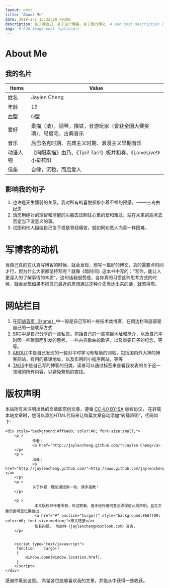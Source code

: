 ```yaml
---
layout: post
title: "About Me"
date: 2019-1-1 13:32:20 +0300
description: 关于我自己，关于这个博客，关于我的博文. # Add post description (optional)
img:  # Add image post (optional)
---
```

# About Me
## 我的名片
Items     | Value
-------- | -----
姓名  | Jaylen Cheng
年龄  | 19
血型  | O型
爱好 |  素描（渣），钢琴，撸铁，音游玩家（曾获全国大赛奖项），轻度宅，古典音乐
音乐 | 后巴洛克时期、古典主义时期、浪漫主义早期音乐
动漫人物 | 《向阳素描》由乃、《Tari! Tari!》板井和奏、《LoiveLive!》小泉花阳
信条 | 自律，沉稳，而后爱人
## 影响我的句子
1. 也许是天生懦弱的关系，我对所有的喜悦都掺杂着不祥的预感。-——三岛由纪夫
2. 请您用绝对的理智和清醒的头脑去压制住心里的爱和难过。站在未来的高点去否定当下没意义的事。
3. 试图和他人描绘自己当下或是曾经痛苦，就如同劝恶人向善一样困难。

# 写博客的动机
当自己真的在认真写博客的时候，就会发现，想写一篇好的博文，真的需要点时间才行，但为什么大家都坚持写呢？就像《暗时间》这本书中写的：“写作，能让人更深入的了解事情的本质”，这句话我很赞成，当你真的习惯这种思考方式的时候，就会发现如果不把自己最近的思想通过这种介质表达出来的话，就憋得慌。

# 网站栏目
1. 在[网站首页（Home）](http://jaylencheng.github.com/)中一般是自己写的一些技术类博客，在侧边栏和底部是自己的一些联系方式
2. [SRC](http://jaylencheng.github.com/Mybooks/)中是自己分享的一些私货。包括自己的一些项目地址和简介，以及自己平时因一些琐事而引发的思考，一些古典歌曲的歌评，以及重要日子的纪念，等等。
3. [ABOUT](http://jaylencheng.github.com/about/)中是自己发现的一些对平时学习有帮助的网站，包括国内外大神的博客网站，有用的慕课地址，以及实用的小程序网站，等等
4. [TAGS](http://jaylencheng.github.com/tags)中是自己写的博客的归类，读者可以通过标签来查看我发表的关于这一领域的所有内容，以避免繁琐的查找。

# 版权声明
本站所有未注明出处的文章即原创文章，遵循 [CC 4.0 BY-SA](http://creativecommons.org/licenses/by-sa/4.0/) 版权协议，
在转载本站文章时，您可以添加HTML代码来让每篇文章自动添加“转载声明”，代码如下:
```(html)
<div style="background:#ff6a00; color:#0; font-size:small;">
    <p >
            作者： 
            <a href="http://jaylencheng.github.com/">Jaylen Cheng</a>
    </p>
    <p >
            出处：
            <a href="http://jaylencheng.github.com/">http://www.github.com/jaylencheng/></a>
    </p>
    <p >
            关于作者：理论通信狗一枚，请多指教！
    </p>

    <p >
             本文版权归作者所有，欢迎转载，但未经作者同意必须保留此段声明，且在文章页面明显位置给出,
             <a href="#" onclick="Curgo()" style="background:#b6ff00; color:#0; font-size:medium;">原文链接</a>
             如有问题， 可邮件（jaylencheng@outlook.com）咨询.
    </p>


    <script type="text/javascript">
     function    Curgo()   
     {   
         window.open(window.location.href);
     }   
    </script>
</div>
```
感谢你看到这里。
希望各位能够喜欢我的文章，并能从中获得一些收获。
